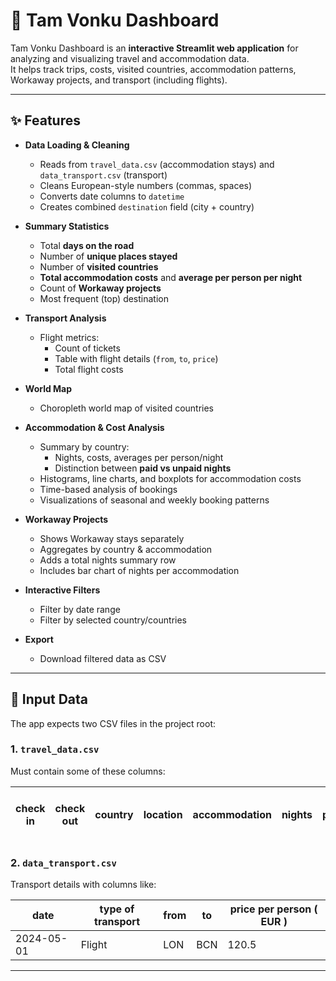 # 🏨 Tam Vonku Dashboard

Tam Vonku Dashboard is an **interactive Streamlit web application** for analyzing and visualizing travel and accommodation data.  
It helps track trips, costs, visited countries, accommodation patterns, Workaway projects, and transport (including flights).  

---

## ✨ Features

- **Data Loading & Cleaning**
  - Reads from `travel_data.csv` (accommodation stays) and `data_transport.csv` (transport)
  - Cleans European-style numbers (commas, spaces)
  - Converts date columns to `datetime`
  - Creates combined `destination` field (city + country)

- **Summary Statistics**
  - Total **days on the road**
  - Number of **unique places stayed**
  - Number of **visited countries**
  - **Total accommodation costs** and **average per person per night**
  - Count of **Workaway projects**
  - Most frequent (top) destination

- **Transport Analysis**
  - Flight metrics:
    - Count of tickets
    - Table with flight details (`from`, `to`, `price`)
    - Total flight costs

- **World Map**
  - Choropleth world map of visited countries

- **Accommodation & Cost Analysis**
  - Summary by country:
    - Nights, costs, averages per person/night
    - Distinction between **paid vs unpaid nights**
  - Histograms, line charts, and boxplots for accommodation costs
  - Time-based analysis of bookings
  - Visualizations of seasonal and weekly booking patterns

- **Workaway Projects**
  - Shows Workaway stays separately
  - Aggregates by country & accommodation
  - Adds a total nights summary row
  - Includes bar chart of nights per accommodation

- **Interactive Filters**
  - Filter by date range
  - Filter by selected country/countries

- **Export**
  - Download filtered data as CSV

---

## 📂 Input Data

The app expects two CSV files in the project root:

### 1. `travel_data.csv`
Must contain some of these columns:

| check in | check out | country | location | accommodation | nights | person | platform | total price of stay | id |
|----------|-----------|---------|----------|---------------|--------|--------|----------|---------------------|----|

### 2. `data_transport.csv`
Transport details with columns like:

| date       | type of transport | from | to | price per person ( EUR ) |
|------------|------------------|------|----|--------------------------|
| 2024-05-01 | Flight           | LON  | BCN | 120.5                    |

---
